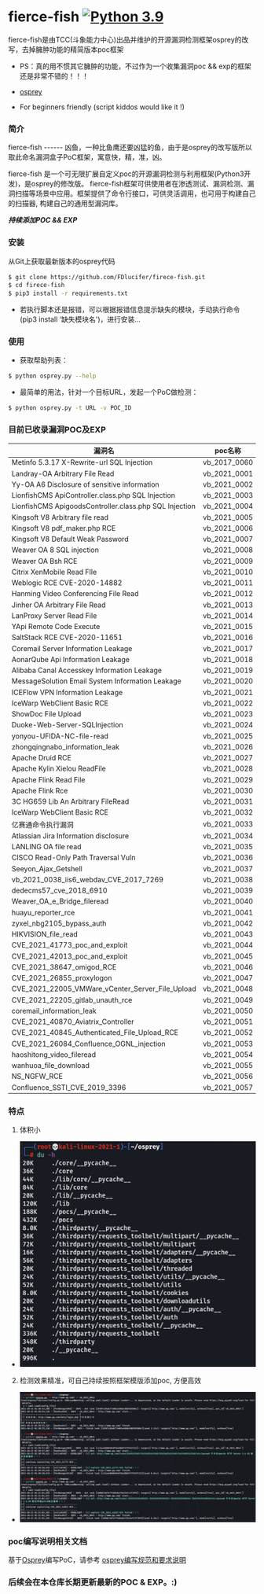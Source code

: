# fierce-fish  [![Python 3.9](https://img.shields.io/badge/python-3.9-yellow.svg)](https://www.python.org/)

fierce-fish是由TCC(斗象能力中心)出品并维护的开源漏洞检测框架osprey的改写，去掉臃肿功能的精简版本poc框架

 - PS：真的用不惯其它臃肿的功能，不过作为一个收集漏洞poc && exp的框架还是非常不错的！！！

 - [osprey](https://github.com/TophantTechnology/osprey)

 - For beginners friendly (script kiddos would like it !)

### 简介

fierce-fish ------ 凶鱼，一种比鱼鹰还要凶猛的鱼，由于是osprey的改写版所以取此命名漏洞盒子PoC框架，寓意快，精，准，凶。

fierce-fish 是一个可无限扩展自定义poc的开源漏洞检测与利用框架(Python3开发)，是osprey的修改版。 fierce-fish框架可供使用者在渗透测试、漏洞检测、漏洞扫描等场景中应用。框架提供了命令行接口，可供灵活调用，也可用于构建自己的扫描器, 构建自己的通用型漏洞库。

***持续添加POC && EXP***

### 安装

从Git上获取最新版本的osprey代码

``` bash
$ git clone https://github.com/FDlucifer/firece-fish.git
$ cd firece-fish
$ pip3 install -r requirements.txt
```

 - 若执行脚本还是报错，可以根据报错信息提示缺失的模块，手动执行命令(pip3 install ‘缺失模块名')，进行安装...

### 使用

- 获取帮助列表：

``` bash
$ python osprey.py --help
```

- 最简单的用法，针对一个目标URL，发起一个PoC做检测：

``` bash
$ python osprey.py -t URL -v POC_ID
```

### 目前已收录漏洞POC及EXP

漏洞名|poc名称|poc链接
---|:--:|---:
Metinfo 5.3.17 X-Rewrite-url SQL Injection|vb_2017_0060|[Metinfo_5_3_17_X_Rewrite_url_Sql_Injection](pocs/vb_2017_0060_Metinfo_5_3_17_X_Rewrite_url_Sql_Injection.py)
Landray-OA Arbitrary File Read|vb_2021_0001|[Landray-OA Arbitrary File Read](pocs/vb_2021_0001_Landray_OA_Arbitrary_File_Read.py)
Yy-OA A6 Disclosure of sensitive information|vb_2021_0002|[Yy-OA A6 Disclosure of sensitive information](pocs/vb_2021_0002_Yy-OA_Disclosure_of_sensitive_information.py)
LionfishCMS ApiController.class.php SQL Injection|vb_2021_0003|[LionfishCMS ApiController.class.php SQL Injection](pocs/vb_2021_0003_LionfishCMS_ApiController_class_php_SQL_Injection.py)
LionfishCMS ApigoodsController.class.php SQL Injection|vb_2021_0004|[LionfishCMS ApigoodsController.class.php SQL Injection](pocs/vb_2021_0004_LionfishCMS_ApigoodsController_class_php_SQL_Injection.py)
Kingsoft V8 Arbitrary file read|vb_2021_0005|[Kingsoft V8 Arbitrary file read](pocs/vb_2021_0005_Kingsoft_V8_Arbitrary_file_read.py)
Kingsoft V8 pdf_maker.php RCE|vb_2021_0006|[Kingsoft V8 pdf_maker.php RCE](pocs/vb_2021_0006_Kingsoft_V8_pdf_maker_RCE.py)
Kingsoft V8 Default Weak Password|vb_2021_0007|[Kingsoft V8 Default Weak Password](pocs/vb_2021_0007_Kingsoft_V8_Default_Weak_Password.py)
Weaver OA 8 SQL injection|vb_2021_0008|[Weaver OA 8 SQL injection](pocs/vb_2021_0008_Weaver_OA_8_SQL_Injection.py)
Weaver OA Bsh RCE|vb_2021_0009|[Weaver OA Bsh RCE](pocs/vb_2021_0009_Weaver_OA_Bsh_RCE.py)
Citrix XenMobile Read FIle|vb_2021_0010|[Citrix XenMobile Read FIle](pocs/vb_2021_0010_Citrix%20XenMobile_file_read.py)
Weblogic RCE CVE-2020-14882|vb_2021_0011|[Weblogic RCE CVE-2020-14882](pocs/vb_2021_0011_Weblogic_RCE_CVE_2020_14882.py)
Hanming Video Conferencing File Read|vb_2021_0012|[Hanming Video Conferencing File Read](pocs/vb_2021_0012_Hanming_Video_Conferencing_file_Read.py)
Jinher OA Arbitrary File Read|vb_2021_0013|[Jinher OA Arbitrary File Read](pocs/vb_2021_0013_Jinher_OA_Arbitrary_File_Read.py)
LanProxy Server Read File|vb_2021_0014|[LanProxy Server Read File](pocs/vb_2021_0014_LanProxy_file_read.py)
YApi Remote Code Execute|vb_2021_0015|[YApi Remote Code Execute](pocs/vb_2021_0015_yapi_rce.py)
SaltStack RCE CVE-2020-11651|vb_2021_0016|[SaltStack RCE CVE-2020-11651](pocs/vb_2021_0016_saltstack_rce_cve_2020_11651.py)
Coremail Server Information Leakage|vb_2021_0017|[Coremail Server Information Leakage](pocs/vb_2021_0017_Coremail_Server_Information_Leakage.py)
AonarQube Api Information Leakage|vb_2021_0018|[AonarQube Api Information Leakage](pocs/vb_2021_0018_SonarQuber_Api_Information_Leakage.py)
Alibaba Canal Accesskey Information Leakage|vb_2021_0019|[Alibaba Canal Accesskey Information Leakage](pocs/vb_2021_0019_Alibaba_Canal_AccessKey_Information_Leakage.py)
MessageSolution Email System Information Leakage|vb_2021_0020|[MessageSolution Email System Information Leakage](pocs/vb_2021_0020_MessageSolution_Email_System_Information_Leakage.py)
ICEFlow VPN Information Leakage|vb_2021_0021|[ICEFlow VPN Information Leakage](pocs/vb_2021_0021_ICEFlow_VPN_Information_Leakage.py)
IceWarp WebClient Basic RCE|vb_2021_0022|[IceWarp WebClient Basic RCE](pocs/vb_2021_0022_IceWarp_WebClient_Basic_RCE.py)
ShowDoc File Upload|vb_2021_0023|[ShowDoc File Upload](pocs/vb_2021_0023_ShowDoc_File_Upload.py)
Duoke-Web-Server-SQLInjection|vb_2021_0024|[Duoke-Web-Server-SQLInjection](pocs/vb_2021_0024_DuokeWebServer.py)
yonyou-UFIDA-NC-file-read|vb_2021_0025|[yonyou-UFIDA-NC-file-read](pocs/vb_2021_0025_yonyou_ERP-NC_File_reading.py)
zhongqingnabo_information_leak|vb_2021_0026|[zhongqingnabo_information_leak](pocs/vb_2021_0026_zhongqingnabo.py)
Apache Druid RCE|vb_2021_0027|[Apache Druid RCE](pocs/vb_2021_0027_Apache_Durid_RCE_CVE_2021_25646.py)
Apache Kylin Xielou ReadFile|vb_2021_0028|[Apache Kylin Xielou ReadFile](pocs/vb_2021_0028_Apache%20Kylin_xielou.py)
Apache Flink Read File|vb_2021_0029|[Apache Flink Read File](pocs/vb_2021_0029_Apache%20Flink%20_file_read.py)
Apache Flink Rce|vb_2021_0030|[Apache Flink Rce](pocs/vb_2021_0030_Apache%20Flink%20_RCE.py)
3C HG659 Lib An Arbitrary FileRead|vb_2021_0031|[3C HG659 Lib An Arbitrary FileRead](pocs/vb_2021_0031_H3C_HG659_Lib_An_Arbitrary_File_Read.py)
IceWarp WebClient Basic RCE|vb_2021_0032|[IceWarp WebClient Basic RCE](pocs/vb_2021_0032_IceWarp_WebClient_Basic_RCE.py)
亿赛通命令执行漏洞|vb_2021_0033|[亿赛通命令执行漏洞](pocs/vb_2021_0033-YiSaiTong_RCE.py)
Atlassian Jira Information disclosure|vb_2021_0034|[Atlassian Jira Information disclosure](pocs/vb_2021_0034-AtlassianJira_Information_Leakage.py)
LANLING OA file read|vb_2021_0035|[LANLING OA file read](pocs/vb_2021_0035_OA_fileread.py)
CISCO Read-Only Path Traversal Vuln|vb_2021_0036|[CISCO Read-Only Path Traversal Vuln](pocs/vb_2021_0036_CISCO_Arbitrary_File_Read.py)
Seeyon_Ajax_Getshell|vb_2021_0037|[Seeyon_Ajax_Getshell](pocs/vb_2021_0037_Seeyon_Ajax_Getshell.py)
vb_2021_0038_iis6_webdav_CVE_2017_7269|vb_2021_0038|[vb_2021_0038_iis6_webdav_CVE_2017_7269](pocs/vb_2021_0038_iis6_webdav_CVE-2017-7269.py)
dedecms57_cve_2018_6910|vb_2021_0039|[dedecms57_cve_2018_6910](pocs/vb_2021_0039_dedecms57_cve_2018_6910.py)
Weaver_OA_e_Bridge_fileread|vb_2021_0040|[Weaver_OA_e_Bridge_fileread](pocs/vb_2021_0040_Weaver_OA_e_Bridge_fileread.py)
huayu_reporter_rce|vb_2021_0041|[huayu_reporter_rce](pocs/vb_2021_0041_huayu_reporter_rce.py)
zyxel_nbg2105_bypass_auth|vb_2021_0042|[zyxel_nbg2105_bypass_auth](pocs/vb_2021_0042_zyxel_nbg2105_bypass_auth.py)
HIKVISION_file_read|vb_2021_0043|[HIKVISION_file_read](pocs/vb_2021_0043_HIKVISION_file_read.py)
CVE_2021_41773_poc_and_exploit|vb_2021_0044|[CVE_2021_41773_poc_and_exploit](pocs/vb_2021_0044_CVE_2021_41773_poc_and_exploit.py)
CVE_2021_42013_poc_and_exploit|vb_2021_0045|[CVE_2021_42013_poc_and_exploit](pocs/vb_2021_0045_CVE_2021_42013_poc_and_exp.py)
CVE_2021_38647_omigod_RCE|vb_2021_0046|[CVE_2021_38647_omigod_RCE](pocs/vb_2021_0046_cve_2021_38647_omigod.py)
CVE_2021_26855_proxylogon|vb_2021_0047|[CVE_2021_26855_proxylogon](pocs/vb_2021_0047_CVE_2021_26855_proxylogon.py)
CVE_2021_22005_VMWare_vCenter_Server_File_Upload|vb_2021_0048|[CVE_2021_22005_VMWare_vCenter_Server_File_Upload](pocs/vb_2021_0048_CVE_2021_22005_VMWare_vCenter_Server_File_Upload.py)
CVE_2021_22205_gitlab_unauth_rce|vb_2021_0049|[CVE_2021_22205_gitlab_unauth_rce](pocs/vb_2021_0049_CVE_2021_22205_gitlab_unauth_rce.py)
coremail_information_leak|vb_2021_0050|[coremail_information_leak](pocs/vb_2021_0050_coremail_information_leak.py)
CVE_2021_40870_Aviatrix_Controller|vb_2021_0051|[CVE_2021_40870_Aviatrix_Controller](pocs/vb_2021_0051_CVE_2021_40870_Aviatrix_Controller.py)
CVE_2021_40845_Authenticated_File_Upload_RCE|vb_2021_0052|[CVE_2021_40845_Authenticated_File_Upload_RCE](pocs/vb_2021_0052_CVE_2021_40845_Authenticated_File_Upload_RCE.py)
CVE_2021_26084_Confluence_OGNL_injection|vb_2021_0053|[CVE_2021_26084_Confluence_OGNL_injection](pocs/vb_2021_0053_CVE_2021_26084_Confluence_OGNL_injection.py)
haoshitong_video_fileread|vb_2021_0054|[haoshitong_video_fileread](pocs/vb_2021_0054_haoshitong_video_fileread.py)
wanhuoa_file_download|vb_2021_0055|[wanhuoa_file_download](pocs/vb_2021_0055_wanhuoa_file_download.py)
NS_NGFW_RCE|vb_2021_0056|[NS_NGFW_RCE](pocs/vb_2021_0056_NS_NGFW_RCE.py)
Confluence_SSTI_CVE_2019_3396|vb_2021_0057|[Confluence_SSTI_CVE_2019_3396](pocs/vb_2021_0057_Confluence_SSTI_CVE_2019_3396.py)

### 特点

 1. 体积小
 - ![](pics/1.png)
 2. 检测效果精准，可自己持续按照框架模版添加poc, 方便高效
 - ![](pics/2.png)

### poc编写说明相关文档

基于[Osprey](https://github.com/TophantTechnology/osprey/)编写PoC，请参考 [osprey编写规范和要求说明](doc/PoC_specification.md)

### 后续会在本仓库长期更新最新的POC & EXP。:)